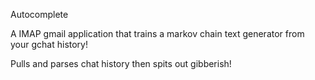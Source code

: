 Autocomplete

A IMAP gmail application that trains a markov chain text generator from your
gchat history!

Pulls and parses chat history then spits out gibberish!
